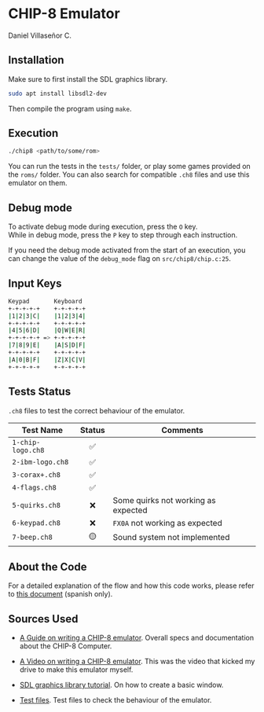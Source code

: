 # CHIP-8 Emulator

Daniel Villaseñor C.

## Installation

Make sure to first install the SDL graphics library.

```bash
sudo apt install libsdl2-dev
```

Then compile the program using `make`.

## Execution

```bash
./chip8 <path/to/some/rom>
```

You can run the tests in the `tests/` folder, or play some games provided on the `roms/` folder. You can also search for compatible `.ch8` files and use this emulator on them.

## Debug mode

To activate debug mode during execution, press the `O` key.  
While in debug mode, press the `P` key to step through each instruction.

If you need the debug mode activated from the start of an execution, you can change the value of the `debug_mode` flag on `src/chip8/chip.c:25`.

## Input Keys

```bash
Keypad       Keyboard
+-+-+-+-+    +-+-+-+-+
|1|2|3|C|    |1|2|3|4|
+-+-+-+-+    +-+-+-+-+
|4|5|6|D|    |Q|W|E|R|
+-+-+-+-+ => +-+-+-+-+
|7|8|9|E|    |A|S|D|F|
+-+-+-+-+    +-+-+-+-+
|A|0|B|F|    |Z|X|C|V|
+-+-+-+-+    +-+-+-+-+
```

## Tests Status

`.ch8` files to test the correct behaviour of the emulator.

| Test Name             | Status |              Comments               |
|-----------------------|:------:|-------------------------------------|
| `1-chip-logo.ch8`     | ✅     |                                     |
| `2-ibm-logo.ch8`      | ✅     |                                     |
| `3-corax+.ch8`        | ✅     |                                     |
| `4-flags.ch8`         | ✅     |                                     |
| `5-quirks.ch8`        | ❌     | Some quirks not working as expected |
| `6-keypad.ch8`        | ❌     | `FX0A` not working as expected      |
| `7-beep.ch8`          | 🟡     | Sound system not implemented        |

## About the Code

For a detailed explanation of the flow and how this code works, please refer to [this document](docs/flow_of_how_it_works) (spanish only).

## Sources Used

- [A Guide on writing a CHIP-8 emulator](https://tobiasvl.github.io/blog/write-a-chip-8-emulator/#prerequisites). Overall specs and documentation about the CHIP-8 Computer.

- [A Video on writing a CHIP-8 emulator](https://www.youtube.com/watch?v=YtSgV3gY3fs&t=88s). This was the video that kicked my drive to make this emulator myself.

- [SDL graphics library tutorial](https://lazyfoo.net/tutorials/SDL/index.php#Hello%20SDL). On how to create a basic window.

- [Test files](https://github.com/Timendus/chip8-test-suite). Test files to check the behaviour of the emulator.
